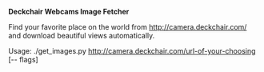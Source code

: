 **Deckchair Webcams Image Fetcher**

Find your favorite place on the world from http://camera.deckchair.com/
and download beautiful views automatically.

Usage: ./get_images.py http://camera.deckchair.com/url-of-your-choosing [-- flags] 